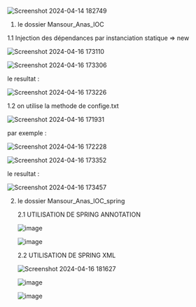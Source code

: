 
![Screenshot 2024-04-14 182749](https://github.com/MansourAnas1/TP1-ioc-MIAAD-MansourAnas/assets/167020036/5790cbbc-d827-4196-b34c-4a6c7caf6de5)

1)  le dossier Mansour_Anas_IOC


1.1 Injection des dépendances par instanciation statique => new

   
![Screenshot 2024-04-16 173110](https://github.com/MansourAnas1/TP1-ioc-MIAAD-MansourAnas/assets/167020036/7f4dcf5a-b443-411b-8e37-f9315a327b23)

![Screenshot 2024-04-16 173306](https://github.com/MansourAnas1/TP1-ioc-MIAAD-MansourAnas/assets/167020036/e76f138d-ab01-491e-a54a-87481d5977c2)


le resultat : 


   ![Screenshot 2024-04-16 173226](https://github.com/MansourAnas1/TP1-ioc-MIAAD-MansourAnas/assets/167020036/14fdc56c-117b-41b7-be3c-2c1ec57b049d)

1.2 on utilise la methode de confige.txt
   
![Screenshot 2024-04-16 171931](https://github.com/MansourAnas1/TP1-ioc-MIAAD-MansourAnas/assets/167020036/f8900486-1e65-40a4-95b7-301e13f04ea5)


par exemple : 


![Screenshot 2024-04-16 172228](https://github.com/MansourAnas1/TP1-ioc-MIAAD-MansourAnas/assets/167020036/41928c82-59ae-41e4-b92c-e3e11218b69d)

![Screenshot 2024-04-16 173352](https://github.com/MansourAnas1/TP1-ioc-MIAAD-MansourAnas/assets/167020036/43286eba-3963-4941-9533-38a09f78d99b)


le resultat : 

  
![Screenshot 2024-04-16 173457](https://github.com/MansourAnas1/TP1-ioc-MIAAD-MansourAnas/assets/167020036/961f1e16-870b-4652-8578-2451d6ed8b57)


2) le dossier Mansour_Anas_IOC_spring
  
   2.1 UTILISATION DE SPRING ANNOTATION

      ![image](https://github.com/MansourAnas1/TP1-ioc-MIAAD-MansourAnas/assets/167020036/3235d668-297a-4892-a676-92fe9386b086)

      ![image](https://github.com/MansourAnas1/TP1-ioc-MIAAD-MansourAnas/assets/167020036/288793cc-6bc1-4a4c-85c3-d8b710dd50ab)

   2.2 UTILISATION DE SPRING XML

      ![Screenshot 2024-04-16 181627](https://github.com/MansourAnas1/TP1-ioc-MIAAD-MansourAnas/assets/167020036/cfb19111-1e22-4742-8112-560c3fa6d1ee)
   
      ![image](https://github.com/MansourAnas1/TP1-ioc-MIAAD-MansourAnas/assets/167020036/2b76ce18-1a7b-49a6-ba64-6a0ad1b154ae)

      ![image](https://github.com/MansourAnas1/TP1-ioc-MIAAD-MansourAnas/assets/167020036/5dc220bc-057a-4a59-89f5-044ddbe447f6)


      


